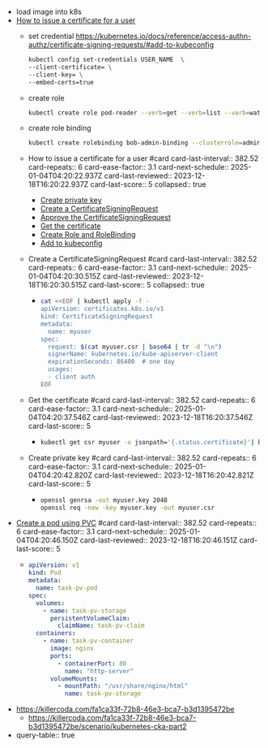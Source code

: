 - load image into k8s
- [How to issue a certificate for a user](https://kubernetes.io/docs/reference/access-authn-authz/certificate-signing-requests/#normal-user)
	- set credential https://kubernetes.io/docs/reference/access-authn-authz/certificate-signing-requests/#add-to-kubeconfig
	  
	  ``` bash
	  kubectl config set-credentials USER_NAME  \
	  --client-certificate= \
	  --client-key= \
	  --embed-certs=true
	  ```
	- create role
	  ``` bash
	  kubectl create role pod-reader --verb=get --verb=list --verb=watch --resource=pods -n acme
	  ```
	- create role binding
	  
	  ``` bash
	  kubectl create rolebinding bob-admin-binding --clusterrole=admin --user=bob --namespace=acme
	  ```
	- How to issue a certificate for a user #card
	  card-last-interval:: 382.52
	  card-repeats:: 6
	  card-ease-factor:: 3.1
	  card-next-schedule:: 2025-01-04T04:20:22.937Z
	  card-last-reviewed:: 2023-12-18T16:20:22.937Z
	  card-last-score:: 5
	  collapsed:: true
		- [Create private key](https://kubernetes.io/docs/reference/access-authn-authz/certificate-signing-requests/#create-private-key)
		- [Create a CertificateSigningRequest](https://kubernetes.io/docs/reference/access-authn-authz/certificate-signing-requests/#create-certificatessigningrequest)
		- [Approve the CertificateSigningRequest](https://kubernetes.io/docs/reference/access-authn-authz/certificate-signing-requests/#approve-certificate-signing-request)
		- [Get the certificate](https://kubernetes.io/docs/reference/access-authn-authz/certificate-signing-requests/#get-the-certificate)
		- [Create Role and RoleBinding](https://kubernetes.io/docs/reference/access-authn-authz/certificate-signing-requests/#create-role-and-rolebinding)
		- [Add to kubeconfig](https://kubernetes.io/docs/reference/access-authn-authz/certificate-signing-requests/#add-to-kubeconfig)
	- Create a CertificateSigningRequest #card
	  card-last-interval:: 382.52
	  card-repeats:: 6
	  card-ease-factor:: 3.1
	  card-next-schedule:: 2025-01-04T04:20:30.515Z
	  card-last-reviewed:: 2023-12-18T16:20:30.515Z
	  card-last-score:: 5
	  collapsed:: true
		- ``` bash
		  cat <<EOF | kubectl apply -f -
		  apiVersion: certificates.k8s.io/v1
		  kind: CertificateSigningRequest
		  metadata:
		    name: myuser
		  spec:
		    request: $(cat myuser.csr | base64 | tr -d "\n")
		    signerName: kubernetes.io/kube-apiserver-client
		    expirationSeconds: 86400  # one day
		    usages:
		    - client auth
		  EOF
		  ```
	- Get the certificate #card
	  card-last-interval:: 382.52
	  card-repeats:: 6
	  card-ease-factor:: 3.1
	  card-next-schedule:: 2025-01-04T04:20:37.546Z
	  card-last-reviewed:: 2023-12-18T16:20:37.546Z
	  card-last-score:: 5
		- ``` bash
		  kubectl get csr myuser -o jsonpath='{.status.certificate}'| base64 -d > myuser.crt
		  ```
	- Create private key #card
	  card-last-interval:: 382.52
	  card-repeats:: 6
	  card-ease-factor:: 3.1
	  card-next-schedule:: 2025-01-04T04:20:42.820Z
	  card-last-reviewed:: 2023-12-18T16:20:42.821Z
	  card-last-score:: 5
		- ``` bash
		  openssl genrsa -out myuser.key 2048
		  openssl req -new -key myuser.key -out myuser.csr
		  ```
- [Create a pod using PVC](https://kubernetes.io/docs/tasks/configure-pod-container/configure-persistent-volume-storage/#create-a-persistentvolumeclaim) #card
  card-last-interval:: 382.52
  card-repeats:: 6
  card-ease-factor:: 3.1
  card-next-schedule:: 2025-01-04T04:20:46.150Z
  card-last-reviewed:: 2023-12-18T16:20:46.151Z
  card-last-score:: 5
	- ``` yaml
	  apiVersion: v1
	  kind: Pod
	  metadata:
	    name: task-pv-pod
	  spec:
	    volumes:
	      - name: task-pv-storage
	        persistentVolumeClaim:
	          claimName: task-pv-claim
	    containers:
	      - name: task-pv-container
	        image: nginx
	        ports:
	          - containerPort: 80
	            name: "http-server"
	        volumeMounts:
	          - mountPath: "/usr/share/nginx/html"
	            name: task-pv-storage
	  ```
- https://killercoda.com/fa1ca33f-72b8-46e3-bca7-b3d1395472be
	- https://killercoda.com/fa1ca33f-72b8-46e3-bca7-b3d1395472be/scenario/kubernetes-cka-part2
- query-table:: true